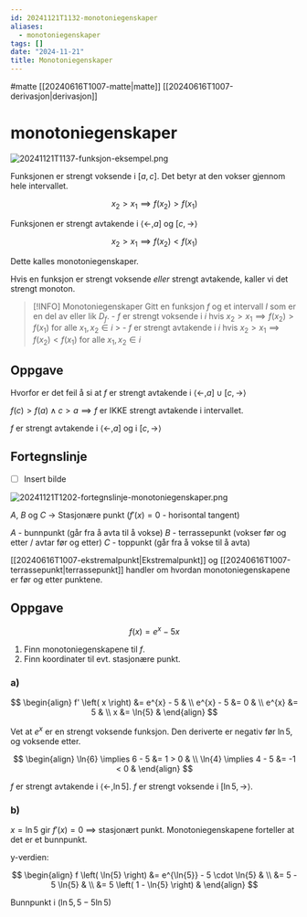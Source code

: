 ```yaml
---
id: 20241121T1132-monotoniegenskaper
aliases:
  - monotoniegenskaper
tags: []
date: "2024-11-21"
title: Monotoniegenskaper
---
```


#matte [[20240616T1007-matte|matte]] [[20240616T1007-derivasjon|derivasjon]]

# monotoniegenskaper

![20241121T1137-funksjon-eksempel.png](Assets/20241121T1137-funksjon-eksempel.png)

Funksjonen er strengt voksende i $\left[ a, c \right]$. Det betyr at den vokser gjennom hele intervallet.

$$
x_2 > x_1 \implies f \left( x_2 \right) > f \left( x_1 \right)
$$

Funksjonen er strengt avtakende i $\left\langle \leftarrow, a \right]$ og $\left[ c, \rightarrow \right\rangle$

$$
x_2 > x_1 \implies f \left( x_2 \right) < f \left( x_1 \right)
$$

Dette kalles monotoniegenskaper.

Hvis en funksjon er strengt voksende _eller_ strengt avtakende, kaller vi det strengt monoton.

> [!INFO] Monotoniegenskaper
> Gitt en funksjon $f$ og et intervall $I$ som er en del av eller lik $D_f$.
> \- $f$ er strengt voksende i $i$ hvis $x_2 > x_1 \implies f \left( x_2 \right) > f \left( x_1 \right)$ for alle $x_1, x_2 \in i$ > \- $f$ er strengt avtakende i $i$ hvis $x_2 > x_1 \implies f \left( x_2 \right) < f \left( x_1 \right)$ for alle $x_1, x_2 \in i$

## Oppgave

Hvorfor er det feil å si at $f$ er strengt avtakende i $\left\langle \leftarrow, a \right] \cup \left[ c, \rightarrow \right\rangle$

$f \left( c \right) > f \left( a \right) \land c > a \implies f$ er IKKE strengt avtakende i intervallet.

$f$ er strengt avtakende i $\left\langle \leftarrow, a \right]$ og i $\left[ c, \rightarrow \right\rangle$

## Fortegnslinje

- [ ] Insert bilde

![20241121T1202-fortegnslinje-monotoniegenskaper.png](Assets/20241121T1202-fortegnslinje-monotoniegenskaper.png)

$A$, $B$ og $C$ $\rightarrow$ Stasjonære punkt ($f' \left( x \right) = 0$ - horisontal tangent)

$A$ - bunnpunkt (går fra å avta til å vokse)
$B$ - terrassepunkt (vokser før og etter / avtar før og etter)
$C$ - toppunkt (går fra å vokse til å avta)

[[20240616T1007-ekstremalpunkt|Ekstremalpunkt]] og [[20240616T1007-terrassepunkt|terrassepunkt]] handler om hvordan monotoniegenskapene er før og etter punktene.

## Oppgave

$$
f \left( x \right) = e^{x} - 5x
$$

1. Finn monotoniegenskapene til $f$.
2. Finn koordinater til evt. stasjonære punkt.

### a)

$$
\begin{align}
    f' \left( x \right) &= e^{x} - 5 & \\
    e^{x} - 5 &= 0 & \\
    e^{x} &= 5 & \\
    x &= \ln{5} &
\end{align}
$$

Vet at $e^{x}$ er en strengt voksende funksjon. Den deriverte er negativ før $\ln{5}$, og voksende etter.

$$
\begin{align}
    \ln{6} \implies 6 - 5 &= 1 > 0 & \\
    \ln{4} \implies 4 - 5 &= -1 < 0 &
\end{align}
$$

$f$ er strengt avtakende i $\left\langle \leftarrow, \ln{5} \right]$.
$f$ er strengt voksende i $\left[ \ln{5}, \rightarrow \right\rangle$.

### b)

$x = \ln{5}$ gir $f' \left( x \right) = 0$ $\implies$ stasjonært punkt.
Monotoniegenskapene forteller at det er et bunnpunkt.

y-verdien:

$$
\begin{align}
    f \left( \ln{5} \right) &= e^{\ln{5}} - 5 \cdot \ln{5} & \\
    &= 5 - 5 \ln{5} & \\
    &= 5 \left( 1 - \ln{5} \right) &
\end{align}
$$

Bunnpunkt i $\left( \ln{5}, 5-5\ln{5} \right)$
